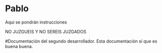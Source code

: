# Pablo
Aquí se pondrán instrucciones

NO JUZGUEIS Y NO SEREIS JUZGADOS

#Documentación del segundo desarrollador.
Esta documentación sí que es buena buena.